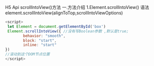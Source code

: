 <!--
 * @Description: 
 * @Author: xlm
 * @Date: 2023-03-15 16:47:17
 * @LastEditTime: 2023-03-15 16:47:45
 * @LastEditors: xlm
-->


H5 Api scrollIntoView()方法
一.方法介绍
1.Element.scrollIntoView()
语法
element.scrollIntoView(alignToTop,scrollIntoViewOptions)


```js
<script>
 let Element = document.getElementById('box')
 Element.scrollIntoView({ //没有写Boolean参数 ,默认是true;
 		behavior: "smooth",
        block: "start", 
        inline: "start"	
})
//滚动到这个DOM节点位置
</script>
 